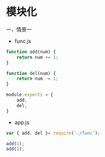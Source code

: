 # 模块化


一、情景一

* func.js

```js
function add(num) {
    return num += 1;
}

function del(num) {
    return num -= 1;
}

module.exports = {
    add,
    del,
}
```

* app.js

```js
var { add, del }= require('./func');

add(1);   
add(1);   
```